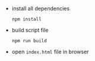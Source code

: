 - install all dependencies
  ```shell
  npm install
  ```

- build script file
  ```shell
  npm run build
  ```

- open `index.html` file in browser

